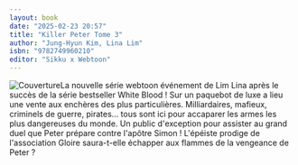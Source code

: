 ```yaml
---
layout: book
date: "2025-02-23 20:57"
title: "Killer Peter Tome 3"
author: "Jung-Hyun Kim, Lina Lim"
isbn: "9782749960210"
editor: "Sikku x Webtoon"
---
```

![Couverture](/img/9782749960210.jpeg)La nouvelle série webtoon événement de Lim Lina après le succès de la série bestseller White Blood !
Sur un paquebot de luxe a lieu une vente aux enchères des plus particulières. Milliardaires, mafieux, criminels de guerre, pirates... tous sont ici pour accaparer les armes les plus dangereuses du monde. Un public d'exception pour assister au grand duel que Peter prépare contre l'apôtre Simon ! L'épéiste prodige de l'association Gloire saura-t-elle échapper aux flammes de la vengeance de Peter ?